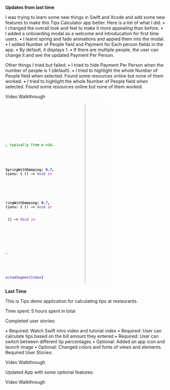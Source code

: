**Updates from last time**

I was trying to learn some new things in Swift and Xcode and add some new features to make this Tips Calculator app better. Here is a list of what I did:
•  I changed the overall look and feel to make it more appealing than before. 
•  I added a onboarding modal as a welcome and introducation for first time users. 
•  I learnt spring and fade animations and appied them into the modal.  
•  I added Number of People field and Payment for Each person fields in the app. 
    •  By default, it displays 1. 
    •  If there are multiple people, the user can change it and see the updated Payment Per Person. 

Other things I tried but failed:
•  I tried to hide Payment Per Person when the number of people is 1 (default). 
•  I tried to highlight the whole Number of People field when selected. Found some resources online but none of them worked. 
•  I tried to highlight the whole Number of People field when selected. Found some resources online but none of them worked. 

Video Walkthrough

![Video Walkthrough](recording9.gif)





**Last Time**

This is Tips demo application for calculating tips at restaurants.

Time spent: 5 hours spent in total

Completed user stories:

•  Required: Watch Swift intro video and tutorial video
•  Required: User can calculate tips based on the bill amount they entered
•  Required: User can switch between different tip percentages 
•  Optional:  Added an app icon and launch image
•  Optional:  Changed colors and fonts of views and elements. 
Required User Stories:

Video Walkthrough

Updated App with some optional features:

Video Walkthrough
